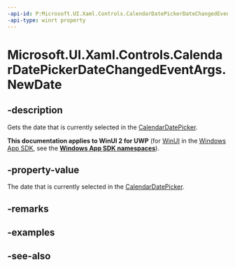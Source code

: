 ```yaml
---
-api-id: P:Microsoft.UI.Xaml.Controls.CalendarDatePickerDateChangedEventArgs.NewDate
-api-type: winrt property
---
```


<!-- Property syntax
public Windows.Foundation.IReference<Windows.Foundation.DateTime> NewDate { get; }
-->

# Microsoft.UI.Xaml.Controls.CalendarDatePickerDateChangedEventArgs.NewDate

## -description
Gets the date that is currently selected in the [CalendarDatePicker](calendardatepicker.md).

**This documentation applies to WinUI 2 for UWP** (for [WinUI](/windows/apps/winui/winui3/) in the [Windows App SDK](/windows/apps/windows-app-sdk/), see the **[Windows App SDK namespaces](/windows/windows-app-sdk/api/winrt/)**).

## -property-value
The date that is currently selected in the [CalendarDatePicker](calendardatepicker.md).

## -remarks

## -examples

## -see-also
